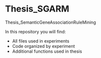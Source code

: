 # Thesis_SGARM
Thesis_SemanticGeneAssociationRuleMining


In this repository you will find:
- All files used in experiments
- Code organized by experiment
- Additional functions used in thesis
